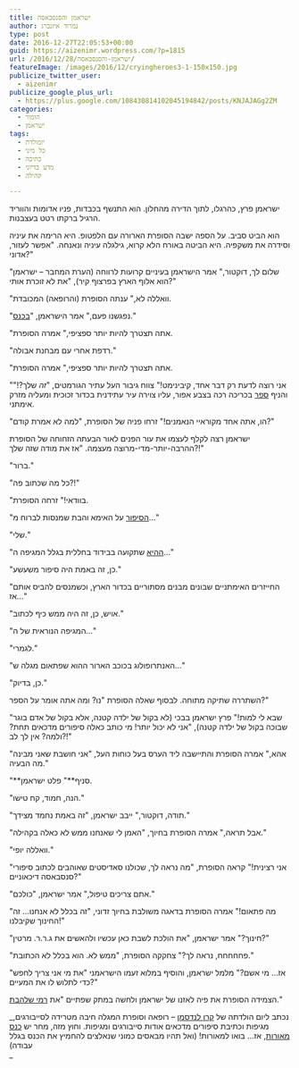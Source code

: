 ```yaml
---
title: ישראמן והסנסבאסה
author: נמרוד איזנברג
type: post
date: 2016-12-27T22:05:53+00:00
guid: https://aizenimr.wordpress.com/?p=1815
url: /2016/12/28/ישראמן-והסנסבאסה/
featureImage: /images/2016/12/cryingheroes3-1-150x150.jpg
publicize_twitter_user:
  - aizenimr
publicize_google_plus_url:
  - https://plus.google.com/108430814102045194842/posts/KNJAJAGg2ZM
categories:
  - הומור
  - ישראמן
tags:
  - יומולדת
  - כל מיני
  - כתיבה
  - מדע בדיוני
  - קהילה

---
```

ישראמן פרץ, כהרגלו, לתוך הדירה מהחלון. הוא התנשף בכבדות, פניו אדומות והווריד הרגיל ברקתו רטט בעצבנות.

הוא הביט סביב. על הספה ישבה הסופרת הארורה עם הלפטופ. היא הרימה את עיניה וסידרה את משקפיה. היא הביטה באורח הלא קרוא, גילגלה עיניה ונאנחה. "אפשר לעזור, אדוני?"

"שלום לך, דוקטור," אמר הישראמן בעיניים קרועות לרווחה (הערת המחבר &#8211; ישראמן הוא אלוף הארץ בפרצוף קיר), "את לא זוכרת אותי?"

"וואללה לא," ענתה הסופרת (והרופאה) המכובדת.

"נפגשנו פעם," אמר הישראמן, "[בכנס][1]."

"אתה תצטרך להיות יותר ספציפי," אמרה הסופרת.

"רדפת אחרי עם מבחנת אבולה."

"אתה תצטרך להיות יותר ספציפי," אמרה הסופרת.

"אני רוצה לדעת רק דבר אחד, קיבינימט!" צווח גיבור העל עתיר הגורמטים, "_זה_ שלך?!" והניף [ספר][2] בכריכה רכה בצבע אפור, עליו צוירה עיר עתידנית בכדור זכוכית ומעליה מזרק אימתני.

"הו, אתה אחד מקוראיי הנאמנים!" זרחו פניה של הסופרת, "למה לא אמרת קודם?"

ישראמן רצה לקלף לעצמו את עור הפנים לאור הבעתה הזחוחה של הסופרת ההרבה-יותר-מדי-מרוצה מעצמה. "אז את מודה שזה שלך?!"

"ברור."

"כל מה שכתוב פה?!"

"בוודאי!" זרחה הסופרת.

"[הסיפור][3] על האימא והבת שמנסות לברוח מ&#8230;"

"שלי."

"[ההיא][4] שתקועה בבידוד בחללית בגלל המגיפה ה&#8230;"

"כן, זה באמת היה סיפור משעשע."

"החייזרים האימתניים שבונים מבנים מסתוריים בכדור הארץ, וכשמנסים להביס אותם אז&#8230;"

"אויש, כן, זה היה ממש כיף לכתוב."

"המגיפה הנוראית של ה&#8230;"

"לגמרי."

"האנתרופולוג בכוכב הארור ההוא שפתאום מגלה ש&#8230;"

"כן, בדיוק."

השתררה שתיקה מתוחה. לבסוף שאלה הסופרת "נו? ומה אתה אומר על הספר?"

"שבא לי למות!" פרץ ישראמן בבכי (לא בקול של ילדה קטנה, אלא בקול של אדם בוגר שבוכה בקול של ילדה קטנה), "אני לא יכול יותר! מי כותב כאלה סיפורים מדכאים תחת? ולמה? אין לך לב?!"

"אהא," אמרה הסופרת והתיישבה ליד הערס בעל כוחות העל, "אני חושבת שאני מבינה מה הבעיה."

"\*\*סניף\*\*" פלט ישראמן.

"הנה, חמוד, קח טישו."

"תודה, דוקטור," ייבב ישראמן, "זה באמת נחמד מצידך."

"אבל תראה," אמרה הסופרת בחיוך, "האמן לי שאנחנו ממש לא כאלה בקהילה."

"וואללה יופי."

"אני רצינית!" קראה הסופרת, "מה נראה לך, שכולנו סאדיסטים שאוהבים לכתוב סיפורי סנסבאסה דיכאוניים?"

"אתם צריכים טיפול," אמר ישראמן, "כולכם."

"מה פתאום!" אמרה הסופרת בדאגה משולבת בחיוך זדוני, "זה בכלל לא אנחנו&#8230; זה החינוך שקיבלנו!"

"חינוך?" אמר ישראמן, "את הולכת לשבת כאן עכשיו ולהאשים את ג.ר.ר. מרטין?"

"פחחחחח, נראה לך?" צחקקה הסופרת, "ממש לא. הוא בכלל לא הכתובת."

"אז&#8230; מי אשם?" מלמל ישראמן, והוסיף במלוא זעמו הישראמני "את מי אני צריך לחפש כדי לתלוש לו את המעיים?"

הצמידה הסופרת את פיה לאזנו של ישראמן ולחשה במתק שפתיים "את [רמי שלהבת][5]."

_נכתב ליום הולדתה של [קרן לנדסמן][6] &#8211; רופאה וסופרת המגלה חיבה מטרידה לסייבורגים, מגיפות וכתיבת סיפורים מדכאים אודות סייבורגים ומגיפות. וחוץ מזה, מחר יש <a href="http://meorot.sf-f.org.il/2016/" target="_blank" rel="noopener noreferrer">כנס מאורות</a>, אז&#8230; בואו למאורות! (ואל תהיו מבאסים כמוני שנאלצים להחמיץ את הכנס בגלל עבודה)  
_

 [1]: /2016/04/13/%d7%99%d7%a9%d7%a8%d7%90-%d7%9b%d7%a0%d7%a1/
 [2]: http://www.blipanika.co.il/?p=3486
 [3]: http://www.sf-f.org.il/sf-f/old_site/story_1576.html
 [4]: http://www.blipanika.co.il/?p=1774
 [5]: http://www.blipanika.co.il/
 [6]: http://www.realitybugs.me/